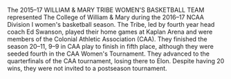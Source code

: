The 2015–17 WILLIAM & MARY TRIBE WOMEN'S BASKETBALL TEAM represented The College of William & Mary during the 2016–17 NCAA Division I women's basketball season. The Tribe, led by fourth year head coach Ed Swanson, played their home games at Kaplan Arena and were members of the Colonial Athletic Association (CAA). They finished the season 20–11, 9–9 in CAA play to finish in fifth place, although they were seeded fourth in the CAA Women's Tournament. They advanced to the quarterfinals of the CAA tournament, losing there to Elon. Despite having 20 wins, they were not invited to a postseason tournament.
